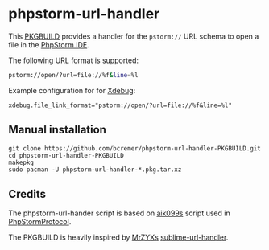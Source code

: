 phpstorm-url-handler
=============================

This [PKGBUILD](https://wiki.archlinux.org/index.php/PKGBUILD) provides a handler for the `pstorm://` URL schema to open a file in the [PhpStorm IDE](http://www.jetbrains.com/phpstorm/).

The following URL format is supported:

```bash
pstorm://open/?url=file://%f&line=%l
```

Example configuration for for [Xdebug](http://xdebug.org/):

```
xdebug.file_link_format="pstorm://open/?url=file://%f&line=%l"
```

Manual installation
-------

```
git clone https://github.com/bcremer/phpstorm-url-handler-PKGBUILD.git
cd phpstorm-url-handler-PKGBUILD
makepkg
sudo pacman -U phpstorm-url-handler-*.pkg.tar.xz
```


Credits
-------
The phpstorm-url-hander script is based on [aik099s](https://github.com/aik099) script used in [PhpStormProtocol](https://github.com/aik099/PhpStormProtocol).

The PKGBUILD is heavily inspired by [MrZYXs](https://github.com/MrZYX) [sublime-url-handler](https://github.com/MrZYX/PKGBUILDs/tree/master/sublime-url-handler).
